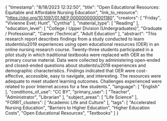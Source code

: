 {
    "timestamp": "8/18/2023 12:32:50",
    "title": "Open Educational Resources: Equitable and Affordable Nursing Education",
    "link_to_resource": "https://doi.org/10.1097/01.NEP.0000000000001180",
    "creators": [
        "Friday",
        "Vivienne Evet; Hunt",
        "Cynthia"
    ],
    "material_type": [
        "Reading"
    ],
    "education_level": [
        "College / Upper Division (Undergraduates)",
        "Graduate / Professional",
        "Career /Technical",
        "Adult Education"
    ],
    "abstract": "This research report describes findings from a study conducted to learn students\u2019 experiences using open educational resources (OER) in an online nursing research course. Twenty-three students participated in a pilot study in which traditional textbooks were replaced with OER as the primary course material. Data were collected by administering open-ended and closed-ended questions about students\u2019 experiences and demographic characteristics. Findings indicated that OER were cost-effective, accessible, easy to navigate, and interesting. The resources were adequate to meet student learning outcomes. Challenges experienced were related to poor Internet access for a few students.",
    "language": [
        "English"
    ],
    "conditions_of_use": "CC BY",
    "primary_user": [
        "Teacher",
        "Administrator",
        "Librarian"
    ],
    "subject_areas": [
        "Life Science"
    ],
    "FORRT_clusters": [
        "Academic Life and Culture"
    ],
    "tags": [
        "Accelerated Nursing Education",
        "Barriers to Higher Education",
        "Higher Education Costs",
        "Open Educational Resources",
        "Textbooks"
    ]
}